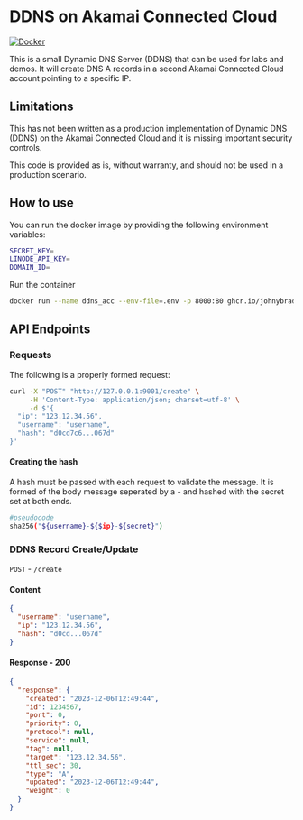 # DDNS on Akamai Connected Cloud

[![Docker](https://github.com/johnybradshaw/acc-ddns/actions/workflows/docker-publish.yml/badge.svg)](https://github.com/johnybradshaw/acc-ddns/actions/workflows/docker-publish.yml)

This is a small Dynamic DNS Server (DDNS) that can be used for labs and demos. It will create DNS A records in a second Akamai Connected Cloud account pointing to a specific IP.

## Limitations

This has not been written as a production implementation of Dynamic DNS (DDNS) on the Akamai Connected Cloud and it is missing important security controls.

This code is provided as is, without warranty, and should not be used in a production scenario.

## How to use

You can run the docker image by providing the following environment variables:

```bash
SECRET_KEY=
LINODE_API_KEY=
DOMAIN_ID=
```

Run the container

```bash
docker run --name ddns_acc --env-file=.env -p 8000:80 ghcr.io/johnybradshaw/acc-ddns:latest
```

## API Endpoints

### Requests

The following is a properly formed request:

```bash
curl -X "POST" "http://127.0.0.1:9001/create" \
     -H 'Content-Type: application/json; charset=utf-8' \
     -d $'{
  "ip": "123.12.34.56",
  "username": "username",
  "hash": "d0cd7c6...067d"
}'
```

#### Creating the hash

A hash must be passed with each request to validate the message. It is formed of the body message seperated by a - and hashed with the secret set at both ends.

```bash
#pseudocode
sha256("${username}-${$ip}-${secret}")
```

### DDNS Record Create/Update

`POST` - `/create`

#### Content

```json
{
  "username": "username",
  "ip": "123.12.34.56",
  "hash": "d0cd...067d"
}
```

#### Response - 200

```json
{
  "response": {
    "created": "2023-12-06T12:49:44",
    "id": 1234567,
    "port": 0,
    "priority": 0,
    "protocol": null,
    "service": null,
    "tag": null,
    "target": "123.12.34.56",
    "ttl_sec": 30,
    "type": "A",
    "updated": "2023-12-06T12:49:44",
    "weight": 0
  }
}
```
